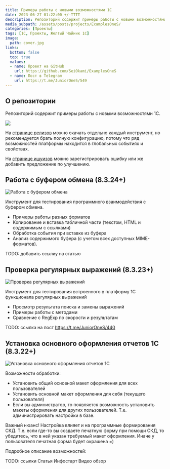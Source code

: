 ```yaml
---
title: Примеры работы с новыми возможностями 1С
date: 2023-06-27 01:22:00 +/-TTTT
description: Репозиторий содержит примеры работы с новыми возможностями 1С.
media_subpath: /assets/posts/projects/ExamplesOneS/
categories: [Проекты]
tags: [1С, Проекты, Желтый Чайник 1С]
image:
  path: cover.jpg
links:
  bottom: false
  top: true
  values:
  - name: Проект на GitHub
    url: https://github.com/SeiOkami/ExamplesOneS
  - name: Пост в Telegram
    url: https://t.me/JuniorOneS/549
---
```


##  О репозитории

Репозиторий содержит примеры работы с новыми возможностями 1С.

![](01.jpg)

На [странице релизов](https://github.com/SeiOkami/ExamplesOneS/releases) можно скачать отдельно каждый инструмент, но рекомендуется брать полную конфигурацию, потому что ряд возможностей платформы находится в глобальных событиях и свойствах.

На [странице ишуизов](https://github.com/SeiOkami/ExamplesOneS/issues) можно зарегистрировать ошибку или же добавить предложение по улучшению.

## Работа с буфером обмена (8.3.24+)

![Работа с буфером обмена](01.png)

Инструмент для тестирования программного взаимодействия с буфером обмена.

- Примеры работы разных форматов
- Копирование и вставка табличной части (текстом, HTML и содержимым с ссылками)
- Обработка события при вставке из буфера
- Анализ содержимого буфера (с учетом всех доступных MIME-форматов).

TODO: добавить ссылку на статью

## Проверка регулярных выражений (8.3.23+)

![Проверка регулярных выражений](02.png)

Инструмент для тестирования встроенного в платформу 1С функционала регулярных выражений

- Просмотр результата поиска и замены выражений
- Примеры работы с методами
- Сравнение с RegExp по скорости и результатам

TODO: ссылка на пост https://t.me/JuniorOneS/440

## Установка основного оформления отчетов 1С (8.3.22+)

![Установка основного оформления отчетов 1С](03.png)

Возможности обработки:

- Установить общий основной макет оформления для всех пользователей
- Установить основной макет оформления для себя (текущего пользователя)
- Если вы администратор, то появляется возможность установить макеты оформления для других пользователей. Т.е. администрировать настройки в базе.

Важный нюанс! Настройка влияет и на программные формирования СКД. Т.е. если где-то вы создаете печатную форму при помощи СКД, то убедитесь, что в ней указан требуемый макет оформления. Иначе у пользователя печатная форма будет окрашена =)

Подробное описание возможностей:

TODO: ссылки
Статья Инфостарт
Видео обзор
